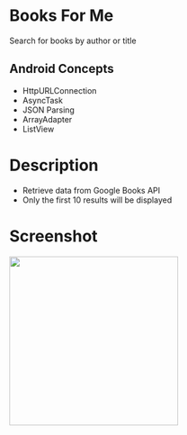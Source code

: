 # Books For Me
Search for books by author or title

## Android Concepts
- HttpURLConnection
- AsyncTask
- JSON Parsing
- ArrayAdapter
- ListView

# Description
- Retrieve data from Google Books API
- Only the first 10 results will be displayed

# Screenshot
<img src="https://user-images.githubusercontent.com/12492121/29232755-5e8c7f7c-7ebb-11e7-9011-c2c262045b1d.png" width="300"/>
